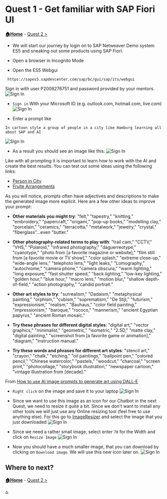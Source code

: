  # Quest 1 - Get familiar with SAP Fiori UI

**[🏠Home](../README.md)** - [ Quest 2 >](quest2.md)


* We will start our journey by login on to SAP Netweaver Demo system ES5 and sneaking out some products using SAP Fiori. 
  

* Open a browser in Incognito Mode

* Open the ES5 Webgui
 ```http
  https://sapes5.sapdevcenter.com/sap/bc/gui/sap/its/webgui
  ```
 
 Sign in with user P2008276751 and password provided by your mentors.
![Sign In](../media/quest1/01-SignInDesigner.png)




* `Sign in` With your Microsoft ID (e.g. outlook.com, hotmail.com, live.com)
![Sign In](../media/quest1/02-OutlookUser.png)


* Enter a prompt like 
```
In cartoon style a group of people in a city like Hamburg learning all about SAP and AI
```
![Sign In](../media/quest1/03-EnterPrompt.png)

* As a result you should see an image like this:
![Sign In](../media/quest1/04-GeneratedImage.png)


Like with all prompting it is important to learn how to work with the AI and create the best results. 
You can test out some ideas using the following links:

- [Person in City](https://designer.microsoft.com/image-creator?p=A+business+[woman]+learning+all+about+SAP+and+AI+in+a+city+like+[Hamburg],+detailed+[pencil]+sketch.+The+image+should+be+reusable+for+the+icon+of+a+chatbot)
- [Fruite Arrangements](https://designer.microsoft.com/image-creator?p=A+photorealistic+image+of+%5Bfruit%5D+arranged+to+look+like+the+shape+of+%5Ba+disney+castle%5D.+The+food+should+be+creativity+assembled+to+mimic+the+%5Bscene+from+the+disney+castle%5D.+The+image+should+be+colorful+and+appealing)

 
As you will notice, prompts often have adjectives and descriptions to make the generated image more explicit. Here are a few other ideas to improve your prompt: 
 
* **Other materials you might try**: "felt," "tapestry," "knitting," "embroidery," "papercraft," "origami," "pop-up books," "modelling clay," "porcelain," "ceramics," "terracotta," "metalwork," "jewelry," "crystal," "fiberglass"…even "butter."

* **Other photography-related terms to play with**: "trail cam," "CCTV," "VHS," "Polaroid," "infrared photography," "daguerreotype," "cyanotype," "photo from [a favorite magazine or website]," "film still from [a favorite movie or TV show]," "color splash," "extreme close-up," "wide-angle lens," "telephoto lens," "light leaks," "Lomography," "autochrome," "camera phone," "camera obscura," "warm lighting," "long exposure," "fast shutter speed," "back lighting," "low-key lighting," "golden hour," "blue hour," "macro lens," "motion blur," "shallow depth-of-field," "action photography," "candid portrait."

* **Other art styles to try**: "surrealism," "Dadaism," "metaphysical painting," "orphism," "cubism," "suprematism," "De Stijl," "futurism," "expressionism," "realism," "Bauhaus," "color field painting," "impressionism," "baroque," "rococo," "mannerism," "ancient Egyptian papyrus," "ancient Roman mosaic."

* **Try these phrases for different digital styles**: "digital art," "vector graphics," "minimalist," "geometric," "isometric," "2.5D," "matte clay," "digital painting," "screenshot from [a favorite game or animation]," "diagram," "instruction manual."

* **Try these words and phrases for different art styles**: "stencil art," "crayon," "chalk," "etching," "oil paintings," "ballpoint pen," "colored pencil," "Chinese watercolor," "pastels," "woodcut," "charcoal," "screen print," "photocollage," "storybook illustration," "newspaper cartoon," "vintage illustration from [decade]."

From [How to use AI image prompts to generate art using DALL‑E](https://create.microsoft.com/en-us/learn/articles/how-to-image-prompts-dall-e-ai)

* `Right click` on the image and save it to your laptop
![Sign In](../media/quest1/05-SaveImage.png)

* Since we want to use this image as an icon for our Chatbot in the next Quest, we need to resize it quite a bit. Since we don't want to install any other tools we will just use any Online resizing tool (feel free to use anything else). For this go to [ImageResizer](https://imageresizer.com/) and select the image that you just downloaded
![Sign In](../media/quest1/06-ImageResizer.png)


* Since we need a rather small image, select enter `70` for the Width and click on `Resize Image` 
![Sign In](../media/quest1/06a-Resize.png)

* Now you should have a much smaller image, that you can download by clicking on `Download image`. We will use this new icon later on. 
![Sign In](../media/quest1/07-Download70.png)


## Where to next?

**[🏠Home](../README.md)** - [ Quest 2 >](quest2.md)

[🔝](#)
